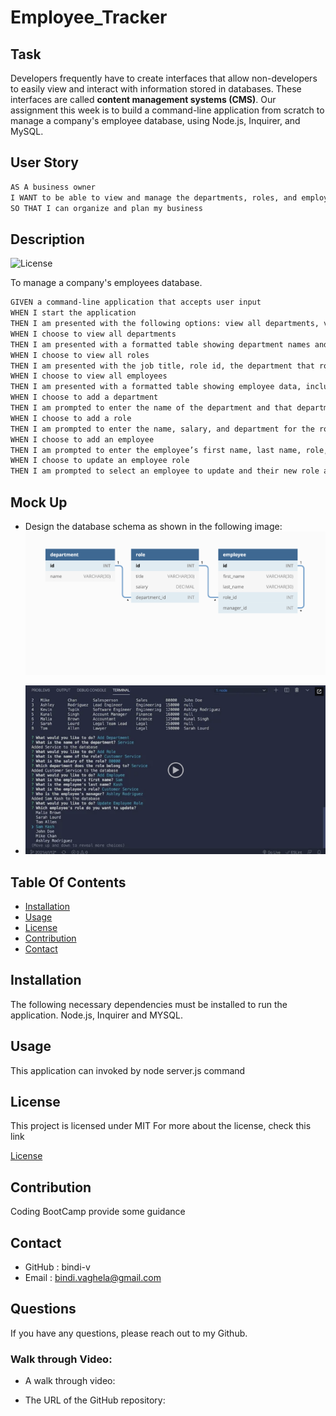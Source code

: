 # Employee_Tracker

## Task 

Developers frequently have to create interfaces that allow non-developers to easily view and interact with information stored in databases. These interfaces are called **content management systems (CMS)**. Our assignment this week is to build a command-line application from scratch to manage a company's employee database, using Node.js, Inquirer, and MySQL.

## User Story

```md
AS A business owner
I WANT to be able to view and manage the departments, roles, and employees in my company
SO THAT I can organize and plan my business
```
## Description

 ![License](https://img.shields.io/badge/License-MIT-yellow)

 To manage a company's employees database.
 ```md
GIVEN a command-line application that accepts user input
WHEN I start the application
THEN I am presented with the following options: view all departments, view all roles, view all employees, add a department, add a role, add an employee, and update an employee role
WHEN I choose to view all departments
THEN I am presented with a formatted table showing department names and department ids
WHEN I choose to view all roles
THEN I am presented with the job title, role id, the department that role belongs to, and the salary for that role
WHEN I choose to view all employees
THEN I am presented with a formatted table showing employee data, including employee ids, first names, last names, job titles, departments, salaries, and managers that the employees report to
WHEN I choose to add a department
THEN I am prompted to enter the name of the department and that department is added to the database
WHEN I choose to add a role
THEN I am prompted to enter the name, salary, and department for the role and that role is added to the database
WHEN I choose to add an employee
THEN I am prompted to enter the employee’s first name, last name, role, and manager, and that employee is added to the database
WHEN I choose to update an employee role
THEN I am prompted to select an employee to update and their new role and this information is updated in the database 
```

## Mock Up

* Design the database schema as shown in the following image:
  ![Database Schema](./Assets/tables.png)

* ![A video thumbnail shows the command-line employee management application with a play button overlaying the view.](./Assets/vdo.png)
## Table Of Contents

- [Installation](#installation)
- [Usage](#usage)
- [License](#license)
- [Contribution](#contribution)
- [Contact](#contact)
    
## Installation 

The following necessary dependencies must be installed to run the application.
   Node.js, Inquirer and MYSQL.

## Usage

 This application can invoked by node server.js command

## License

This project is licensed under
 MIT
For more about the license, check this link

[License](https://opensource.org/licenses/MIT)

## Contribution

Coding BootCamp provide some guidance

## Contact

* GitHub : bindi-v
* Email : bindi.vaghela@gmail.com
    
## Questions

If you have any questions, please reach out to my Github.

 ### Walk through Video:

 * A walk through video:

 * The URL of the GitHub repository:


